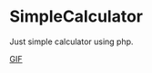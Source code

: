 # SimpleCalculator
Just simple calculator using php.
<div class="tenor-gif-embed" data-postid="27127332" data-share-method="host" data-width="100%" data-aspect-ratio="1.908045977011494"><a href="https://tenor.com/view/gif-27127332">GIF</a> </div><script type="text/javascript" async src="https://tenor.com/embed.js"></script>
